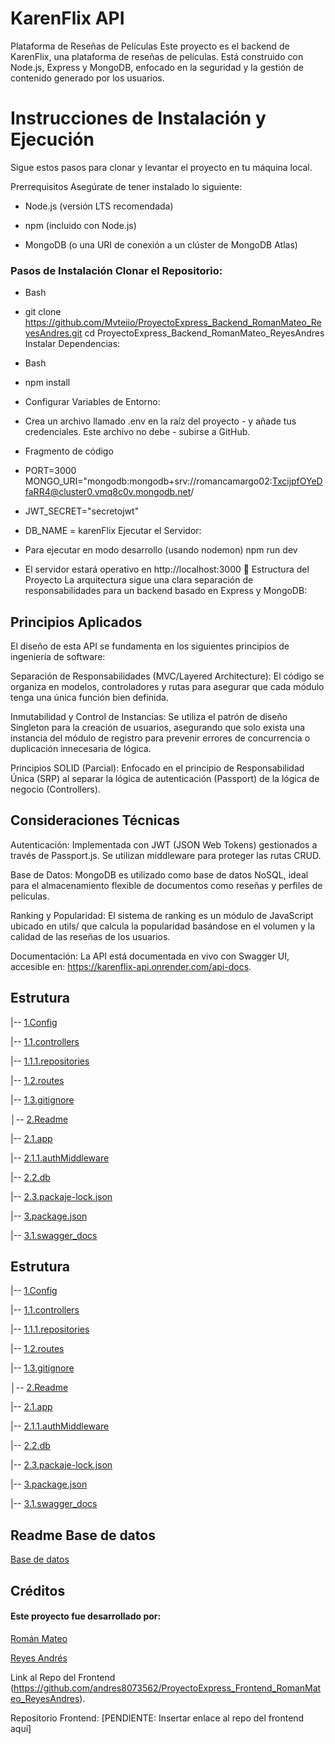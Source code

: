 


# KarenFlix API 
Plataforma de Reseñas de Películas
Este proyecto es el backend de KarenFlix, una plataforma de reseñas de películas. Está construido con Node.js, Express y MongoDB, enfocado en la seguridad y la gestión de contenido generado por los usuarios.

# Instrucciones de Instalación y Ejecución
Sigue estos pasos para clonar y levantar el proyecto en tu máquina local.

Prerrequisitos Asegúrate de tener instalado lo siguiente:

- Node.js (versión LTS recomendada)

- npm (incluido con Node.js)

- MongoDB (o una URI de conexión a un clúster de MongoDB Atlas)

### Pasos de Instalación Clonar el Repositorio:

- Bash

- git clone https://github.com/Mvteiio/ProyectoExpress_Backend_RomanMateo_ReyesAndres.git
cd ProyectoExpress_Backend_RomanMateo_ReyesAndres
Instalar Dependencias:

- Bash

- npm install
- Configurar Variables de Entorno:
- Crea un archivo llamado .env en la raíz del proyecto - y añade tus credenciales. Este archivo no debe - subirse a GitHub.

- Fragmento de código

- PORT=3000
MONGO_URI="mongodb:mongodb+srv://romancamargo02:TxcijpfOYeDfaRR4@cluster0.vmq8c0v.mongodb.net/
- JWT_SECRET="secretojwt"
- DB_NAME = karenFlix
Ejecutar el Servidor: 



-  Para ejecutar en modo desarrollo (usando nodemon)
npm run dev 

- El servidor estará operativo en http://localhost:3000
📁 Estructura del Proyecto
La arquitectura sigue una clara separación de responsabilidades para un backend basado en Express y MongoDB:


##  Principios Aplicados
El diseño de esta API se fundamenta en los siguientes principios de ingeniería de software:

Separación de Responsabilidades (MVC/Layered Architecture): El código se organiza en modelos, controladores y rutas para asegurar que cada módulo tenga una única función bien definida.

Inmutabilidad y Control de Instancias: Se utiliza el patrón de diseño Singleton para la creación de usuarios, asegurando que solo exista una instancia del módulo de registro para prevenir errores de concurrencia o duplicación innecesaria de lógica.

Principios SOLID (Parcial): Enfocado en el principio de Responsabilidad Única (SRP) al separar la lógica de autenticación (Passport) de la lógica de negocio (Controllers).

## Consideraciones Técnicas
Autenticación: Implementada con JWT (JSON Web Tokens) gestionados a través de Passport.js. Se utilizan middleware para proteger las rutas CRUD.

Base de Datos: MongoDB es utilizado como base de datos NoSQL, ideal para el almacenamiento flexible de documentos como reseñas y perfiles de películas.

Ranking y Popularidad: El sistema de ranking es un módulo de JavaScript ubicado en utils/ que calcula la popularidad basándose en el volumen y la calidad de las reseñas de los usuarios.

Documentación: La API está documentada en vivo con Swagger UI, accesible en: https://karenflix-api.onrender.com/api-docs.
## Estrutura
|-- [1.Config](config)

  

|-- [1.1.controllers](controllers)

  

|-- [1.1.1.repositories](repositories)

  

|-- [1.2.routes](routes)

  

|-- [1.3.gitignore](.gitignore)

  

│-- [2.Readme](README.md)

  

|-- [2.1.app](app.js)

  

|-- [2.1.1.authMiddleware](authMiddleware.js)

  

|-- [2.2.db](db.js)

  

|-- [2.3.packaje-lock.json](packaje-lock.json)

  

|-- [3.package.json](package.json)

  

|-- [3.1.swagger_docs](swagger_docs.js)

 ## Estrutura
|-- [1.Config](config)

  

|-- [1.1.controllers](controllers)

  

|-- [1.1.1.repositories](repositories)

  

|-- [1.2.routes](routes)

  

|-- [1.3.gitignore](.gitignore)

  

│-- [2.Readme](README.md)

  

|-- [2.1.app](app.js)

  

|-- [2.1.1.authMiddleware](authMiddleware.js)

  

|-- [2.2.db](db.js)

  

|-- [2.3.packaje-lock.json](packaje-lock.json)

  

|-- [3.package.json](package.json)

  

|-- [3.1.swagger_docs](swagger_docs.js)

 
  
## Readme Base de datos
[Base de datos](//BaseDatos.md)

 ## Créditos
####  Este proyecto fue desarrollado por:

[Román Mateo]()

[Reyes Andrés](https://github.com/andres8073562)

 Link al Repo del Frontend
(https://github.com/andres8073562/ProyectoExpress_Frontend_RomanMateo_ReyesAndres).

Repositorio Frontend: [PENDIENTE: Insertar enlace al repo del frontend aquí]

